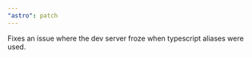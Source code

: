 ```yaml
---
"astro": patch
---
```


Fixes an issue where the dev server froze when typescript aliases were used.
